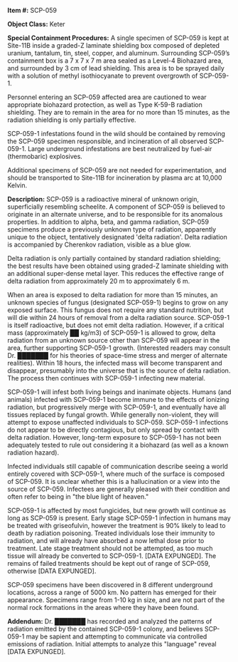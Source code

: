 **Item #:** SCP-059

**Object Class:** Keter

**Special Containment Procedures:** A single specimen of SCP-059 is kept at Site-11B inside a graded-Z laminate shielding box composed of depleted uranium, tantalum, tin, steel, copper, and aluminum. Surrounding SCP-059’s containment box is a 7 x 7 x 7 m area sealed as a Level-4 Biohazard area, and surrounded by 3 cm of lead shielding. This area is to be sprayed daily with a solution of methyl isothiocyanate to prevent overgrowth of SCP-059-1.

Personnel entering an SCP-059 affected area are cautioned to wear appropriate biohazard protection, as well as Type K-59-B radiation shielding. They are to remain in the area for no more than 15 minutes, as the radiation shielding is only partially effective.

SCP-059-1 infestations found in the wild should be contained by removing the SCP-059 specimen responsible, and incineration of all observed SCP-059-1. Large underground infestations are best neutralized by fuel-air (thermobaric) explosives.

Additional specimens of SCP-059 are not needed for experimentation, and should be transported to Site-11B for incineration by plasma arc at 10,000 Kelvin.

**Description:** SCP-059 is a radioactive mineral of unknown origin, superficially resembling scheelite. A component of SCP-059 is believed to originate in an alternate universe, and to be responsible for its anomalous properties. In addition to alpha, beta, and gamma radiation, SCP-059 specimens produce a previously unknown type of radiation, apparently unique to the object, tentatively designated 'delta radiation'. Delta radiation is accompanied by Cherenkov radiation, visible as a blue glow.

Delta radiation is only partially contained by standard radiation shielding; the best results have been obtained using graded-Z laminate shielding with an additional super-dense metal layer. This reduces the effective range of delta radiation from approximately 20 m to approximately 6 m.

When an area is exposed to delta radiation for more than 15 minutes, an unknown species of fungus (designated SCP-059-1) begins to grow on any exposed surface. This fungus does not require any standard nutrition, but will die within 24 hours of removal from a delta radiation source. SCP-059-1 is itself radioactive, but does not emit delta radiation. However, if a critical mass (approximately ██ kg/m3) of SCP-059-1 is allowed to grow, delta radiation from an unknown source other than SCP-059 will appear in the area, further supporting SCP-059-1 growth. (Interested readers may consult Dr. ███████ for his theories of space-time stress and merger of alternate realities). Within 18 hours, the infected mass will become transparent and disappear, presumably into the universe that is the source of delta radiation. The process then continues with SCP-059-1 infecting new material.

SCP-059-1 will infest both living beings and inanimate objects. Humans (and animals) infected with SCP-059-1 become immune to the effects of ionizing radiation, but progressively merge with SCP-059-1, and eventually have all tissues replaced by fungal growth. While generally non-violent, they will attempt to expose unaffected individuals to SCP-059. SCP-059-1 infections do not appear to be directly contagious, but only spread by contact with delta radiation. However, long-term exposure to SCP-059-1 has not been adequately tested to rule out considering it a biohazard (as well as a known radiation hazard).

Infected individuals still capable of communication describe seeing a world entirely covered with SCP-059-1, where much of the surface is composed of SCP-059. It is unclear whether this is a hallucination or a view into the source of SCP-059. Infectees are generally pleased with their condition and often refer to being in "the blue light of heaven."

SCP-059-1 is affected by most fungicides, but new growth will continue as long as SCP-059 is present. Early stage SCP-059-1 infection in humans may be treated with griseofulvin, however the treatment is 90% likely to lead to death by radiation poisoning. Treated individuals lose their immunity to radiation, and will already have absorbed a now lethal dose prior to treatment. Late stage treatment should not be attempted, as too much tissue will already be converted to SCP-059-1. \[DATA EXPUNGED\]. The remains of failed treatments should be kept out of range of SCP-059, otherwise \[DATA EXPUNGED\].

SCP-059 specimens have been discovered in 8 different underground locations, across a range of 5000 km. No pattern has emerged for their appearance. Specimens range from 1-10 kg in size, and are not part of the normal rock formations in the areas where they have been found.

**Addendum:** Dr. ███████ has recorded and analyzed the patterns of radiation emitted by the contained SCP-059-1 colony, and believes SCP-059-1 may be sapient and attempting to communicate via controlled emissions of radiation. Initial attempts to analyze this "language" reveal \[DATA EXPUNGED\].